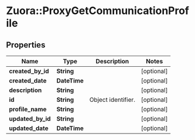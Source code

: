 # Zuora::ProxyGetCommunicationProfile

## Properties
Name | Type | Description | Notes
------------ | ------------- | ------------- | -------------
**created_by_id** | **String** |  | [optional] 
**created_date** | **DateTime** |  | [optional] 
**description** | **String** |  | [optional] 
**id** | **String** | Object identifier. | [optional] 
**profile_name** | **String** |  | [optional] 
**updated_by_id** | **String** |  | [optional] 
**updated_date** | **DateTime** |  | [optional] 


